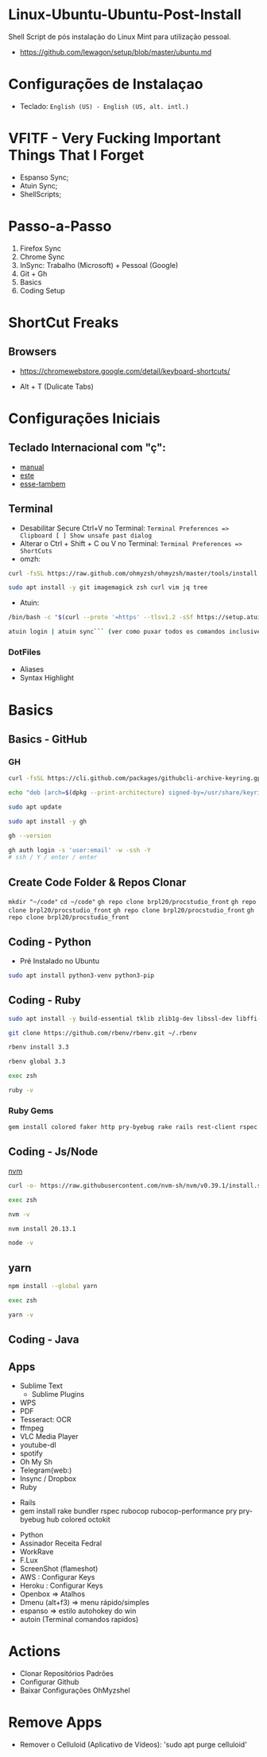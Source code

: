 # Linux-Ubuntu-Ubuntu-Post-Install
Shell Script de pós instalação do Linux Mint para utilização pessoal.

- https://github.com/lewagon/setup/blob/master/ubuntu.md

# Configurações de Instalaçao
- Teclado: `English (US) - English (US, alt. intl.)`

# VFITF - Very Fucking Important Things That I Forget
- Espanso Sync;
- Atuin Sync;
- ShellScripts; 

# Passo-a-Passo
1. Firefox Sync
2. Chrome Sync
3. InSync: Trabalho (Microsoft) + Pessoal (Google)
4. Git + Gh 
5. Basics
6. Coding Setup

# ShortCut Freaks
## Browsers 
- https://chromewebstore.google.com/detail/keyboard-shortcuts/

- Alt + T (Dulicate Tabs) 

# Configurações Iniciais
## Teclado Internacional com "ç":
  - [manual](https://www.vivaolinux.com.br/topico/Debian/Teclado-US-internacional-nao-consigo-configurar-para-usar-acentos-e-nem-cedilha)
  - [este](https://ubuntuforum-br.org/index.php/topic,123209.0.html)
  - [esse-tambem](https://www.danielkossmann.com/ajeitando-cedilha-errado-ubuntu-linux/)

## Terminal
- Desabilitar Secure Ctrl+V no Terminal: `Terminal Preferences => Clipboard [ ] Show unsafe past dialog`
- Alterar o Ctrl + Shift + C ou V no Terminal: `Terminal Preferences => ShortCuts`
- omzh:

```bash
curl -fsSL https://raw.github.com/ohmyzsh/ohmyzsh/master/tools/install.sh
```

```bash
sudo apt install -y git imagemagick zsh curl vim jq tree
```

- Atuin:

```bash
/bin/bash -c "$(curl --proto '=https' --tlsv1.2 -sSf https://setup.atuin.sh)"
```

```bash 
atuin login | atuin sync``` (ver como puxar todos os comandos inclusive das versões passadas) ToDO
```

### DotFiles 
- Aliases
- Syntax Highlight


# Basics
## Basics - GitHub 
### GH
```bash
curl -fsSL https://cli.github.com/packages/githubcli-archive-keyring.gpg | sudo dd of=/usr/share/keyrings/githubcli-archive-keyring.gpg
```

```bash
echo "deb [arch=$(dpkg --print-architecture) signed-by=/usr/share/keyrings/githubcli-archive-keyring.gpg] https://cli.github.com/packages stable main" | sudo tee /etc/apt/sources.list.d/github-cli.list > /dev/null
```

```bash
sudo apt update
```

```bash
sudo apt install -y gh
```

```bash
gh --version
```

```bash
gh auth login -s 'user:email' -w -ssh -Y
# ssh / Y / enter / enter
``` 

## Create Code Folder & Repos Clonar 
`mkdir "~/code"`
`cd ~/code"`
```gh repo clone brpl20/procstudio_front``` 
```gh repo clone brpl20/procstudio_front``` 
```gh repo clone brpl20/procstudio_front``` 
```gh repo clone brpl20/procstudio_front``` 

## Coding - Python
- Pré Instalado no Ubuntu
```bash
sudo apt install python3-venv python3-pip
```

## Coding - Ruby
```bash
sudo apt install -y build-essential tklib zlib1g-dev libssl-dev libffi-dev libxml2 libxml2-dev libxslt1-dev libreadline-dev libyaml-dev
```

```bash
git clone https://github.com/rbenv/rbenv.git ~/.rbenv
```

```bash
rbenv install 3.3
```

```bash
rbenv global 3.3
```

```bash
exec zsh
```

```bash
ruby -v
```
### Ruby Gems
```bash
gem install colored faker http pry-byebug rake rails rest-client rspec rubocop-performance sqlite3:1.7.3 activerecord:7.1.3.2 docx
```
## Coding - Js/Node
[nvm](https://github.com/nvm-sh/nvm)

```bash
curl -o- https://raw.githubusercontent.com/nvm-sh/nvm/v0.39.1/install.sh | zsh
```

```bash
exec zsh
```

```bash
nvm -v
```

```bash
nvm install 20.13.1
```

```bash
node -v
```

## yarn
```bash
npm install --global yarn
```

```bash
exec zsh
```

```bash
yarn -v
```

## Coding - Java


## 

## Apps 
* Sublime Text 
  - Sublime Plugins
* WPS 
* PDF 
* Tesseract: OCR
* ffmpeg
* VLC Media Player 
* youtube-dl
* spotify
* Oh My Sh
* Telegram(web:)
* Insync / Dropbox 
* Ruby
 - Rails 
 - gem install rake bundler rspec rubocop rubocop-performance pry pry-byebug hub colored octokit 
* Python
* Assinador Receita Fedral 
* WorkRave
* F.Lux
* ScreenShot (flameshot)
* AWS : Configurar Keys 
* Heroku : Configurar Keys
* Openbox => Atalhos
* Dmenu (alt+f3) => menu rápido/simples
* espanso => estilo autohokey do win
* autoin (Terminal comandos rapidos)


# Actions 
* Clonar Repositórios Padrões
* Configurar Github
* Baixar Configurações OhMyzshel 

# Remove Apps
* Remover o Celluloid (Aplicativo de Vídeos): 'sudo apt purge celluloid'
